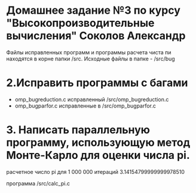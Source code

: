  
# Домашнее задание №3 по курсу "Высокопроизводительные вычисления" Соколов Александр
 

Файлы исправленных программ и программы расчета чиста пи находятся в корне папки  /src. Исходные файлы в папке - /src/bug
# 2.Исправить программы с багами

- omp_bugreduction.c  исправленный /src/omp_bugreduction.c 
- omp_bugparfor.c исправленные в /src/omp_bugparfor.c


# 3. Написать параллельную программу, использующую метод Монте-Карло для оценки числа pi.

расчетное число pi для 1 000 000 итераций 3.14154799999999978510


программа /src/calc_pi.c 
